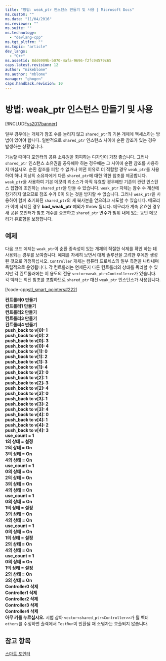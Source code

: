 ```yaml
---
title: "방법: weak_ptr 인스턴스 만들기 및 사용 | Microsoft Docs"
ms.custom: ""
ms.date: "11/04/2016"
ms.reviewer: ""
ms.suite: ""
ms.technology: 
  - "devlang-cpp"
ms.tgt_pltfrm: ""
ms.topic: "article"
dev_langs: 
  - "C++"
ms.assetid: 8dd6909b-b070-4afa-9696-f2fc94579c65
caps.latest.revision: 12
author: "mikeblome"
ms.author: "mblome"
manager: "ghogen"
caps.handback.revision: 10
---
```

# 방법: weak_ptr 인스턴스 만들기 및 사용
[!INCLUDE[vs2017banner](../assembler/inline/includes/vs2017banner.md)]

일부 경우에는 개체가 참조 수를 늘리지 않고 `shared_ptr`의 기본 개체에 액세스하는 방법이 있어야 합니다.  일반적으로 `shared_ptr` 인스턴스 사이에 순환 참조가 있는 경우 발생하는 상황입니다.  
  
 가능할 때마다 포인터의 공유 소유권을 회피하는 디자인이 가장 좋습니다.  그러나 `shared_ptr` 인스턴스 소유권을 공유해야 하는 경우에는 그 사이에 순환 참조를 사용하지 마십시오.  순환 참조를 피할 수 없거나 어떤 이유로 더 적합할 경우 `weak_ptr`를 사용하여 하나 이상의 소유자에게 다른 `shared_ptr`에 대한 약한 참조를 제공합니다.  `weak_ptr`을 사용하여 기본 메모리 리소스가 아직 유효할 경우에만 기존의 관련 인스턴스 집합에 조인하는 `shared_ptr`을 만들 수 있습니다.  `weak_ptr` 자체는 참수 수 계산에 참가하지 않으므로 참조 수가 0이 되는 것을 방지할 수 없습니다.  그러나 `weak_ptr`을 사용하여 함께 초기화된 `shared_ptr`의 새 복사본을 얻으려고 시도할 수 있습니다.  메모리가 이미 삭제된 경우 **bad\_weak\_ptr** 예외가 throw 됩니다.  메모리가 계속 유효한 경우 새 공유 포인터가 참조 개수를 증분하고 `shared_ptr` 변수가 범위 내에 있는 동안 메모리가 유효함을 보장합니다.  
  
## 예제  
 다음 코드 예제는 `weak_ptr`이 순환 종속성이 있는 개체의 적절한 삭제를 확인 하는 데 사용되는 경우를 보여줍니다.  예제를 자세히 보면서 대체 솔루션을 고려한 후에만 생성된 것으로 가정하십시오.  `Controller` 개체는 컴퓨터 프로세스의 일부 측면을 나타내며 독립적으로 운영됩니다.  각 컨트롤러는 언제든지 다른 컨트롤러의 상태를 쿼리할 수 있지만 각 컨트롤러에는 이 용도의 전용 `vector<weak_ptr<Controller>>`가 있습니다.  각 벡터는 회전 참조를 포함하므로 `shared_ptr` 대신 `weak_ptr` 인스턴스가 사용됩니다.  
  
 [!code-cpp[stl_smart_pointers#222](../cpp/codesnippet/CPP/how-to-create-and-use-weak-ptr-instances_1.cpp)]  
  
  **컨트롤러0 만들기**  
**컨트롤러1 만들기**  
**컨트롤러2 만들기**  
**컨트롤러3 만들기**  
**컨트롤러4 만들기**  
**push\_back to v\[0\]: 1**  
**push\_back to v\[0\]: 2**  
**push\_back to v\[0\]: 3**  
**push\_back to v\[0\]: 4**  
**push\_back to v\[1\]: 0**  
**push\_back to v\[1\]: 2**  
**push\_back to v\[1\]: 3**  
**push\_back to v\[1\]: 4**  
**push\_back to v\[2\]: 0**  
**push\_back to v\[2\]: 1**  
**push\_back to v\[2\]: 3**  
**push\_back to v\[2\]: 4**  
**push\_back to v\[3\]: 0**  
**push\_back to v\[3\]: 1**  
**push\_back to v\[3\]: 2**  
**push\_back to v\[3\]: 4**  
**push\_back to v\[4\]: 0**  
**push\_back to v\[4\]: 1**  
**push\_back to v\[4\]: 2**  
**push\_back to v\[4\]: 3**  
**use\_count \= 1**  
**1의 상태 \= 설정**  
**2의 상태 \= On**  
**3의 상태 \= On**  
**4의 상태 \= On**  
**use\_count \= 1**  
**0의 상태 \= On**  
**2의 상태 \= On**  
**3의 상태 \= On**  
**4의 상태 \= On**  
**use\_count \= 1**  
**0의 상태 \= On**  
**1의 상태 \= 설정**  
**3의 상태 \= On**  
**4의 상태 \= On**  
**use\_count \= 1**  
**0의 상태 \= On**  
**1의 상태 \= 설정**  
**2의 상태 \= On**  
**4의 상태 \= On**  
**use\_count \= 1**  
**0의 상태 \= On**  
**1의 상태 \= 설정**  
**2의 상태 \= On**  
**3의 상태 \= On**  
**Controller0 삭제**  
**Controller1 삭제**  
**Controller2 삭제**  
**Controller3 삭제**  
**Controller4 삭제**  
**아무 키를 누르십시오.** 시험 삼아 `vector<shared_ptr<Controller>>`가 될 벡터 `others`를 수정하면 출력에서 `TestRun`이 반환될 때 소멸자는 호출되지 않습니다.  
  
## 참고 항목  
 [스마트 포인터](../cpp/smart-pointers-modern-cpp.md)